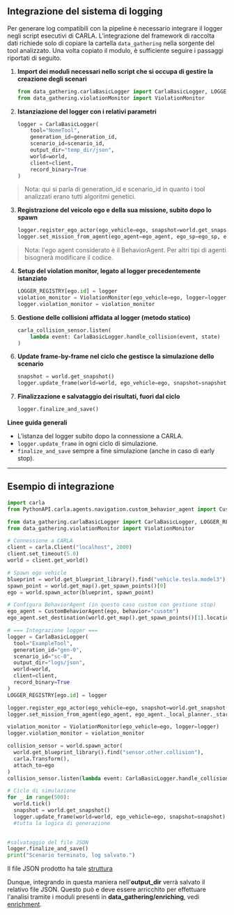 ## Integrazione del sistema di logging

Per generare log compatibili con la pipeline è necessario integrare il logger negli script esecutivi di CARLA.
L’integrazione del framework di raccolta dati richiede solo di copiare la cartella `data_gathering` nella sorgente del tool analizzato.
Una volta copiato il modulo, è sufficiente seguire i passaggi riportati di seguito.

1. **Import dei moduli necessari nello script che si occupa di gestire la creazione degli scenari**

   ```python
   from data_gathering.carlaBasicLogger import CarlaBasicLogger, LOGGER_REGISTRY
   from data_gathering.violationMonitor import ViolationMonitor
   ```

2. **Istanziazione del logger con i relativi parametri**

   ```python
   logger = CarlaBasicLogger(
       tool="NomeTool",
       generation_id=generation_id,
       scenario_id=scenario_id,
       output_dir="temp_dir/json",
       world=world,
       client=client,
       record_binary=True
   )
   ```
> Nota: qui si parla di generation_id e scenario_id in quanto i tool analizzati erano tutti algoritmi genetici.


3. **Registrazione del veicolo ego e della sua missione, subito dopo lo spawn**

   ```python
   logger.register_ego_actor(ego_vehicle=ego, snapshot=world.get_snapshot())
   logger.set_mission_from_agent(ego_agent=ego_agent, ego_sp=ego_sp, ego_dp=ego_dp)
   ```
> Nota: l'ego agent considerato è il BehaviorAgent. Per altri tipi di agenti bisognerà modificare il codice.

4. **Setup del violation monitor, legato al logger precedentemente istanziato**

   ```python
   LOGGER_REGISTRY[ego.id] = logger
   violation_monitor = ViolationMonitor(ego_vehicle=ego, logger=logger)
   logger.violation_monitor = violation_monitor
   ```

5. **Gestione delle collisioni affidata al logger (metodo statico)**

   ```python
   carla_collision_sensor.listen(
       lambda event: CarlaBasicLogger.handle_collision(event, state)
   )
   ```

6. **Update frame-by-frame nel ciclo che gestisce la simulazione dello scenario**

   ```python
   snapshot = world.get_snapshot()
   logger.update_frame(world=world, ego_vehicle=ego, snapshot=snapshot)
   ```

7. **Finalizzazione e salvataggio dei risultati, fuori dal ciclo**

   ```python
   logger.finalize_and_save()
   ```

**Linee guida generali**
* L’istanza del logger subito dopo la connessione a CARLA.
* `logger.update_frame` in ogni ciclo di simulazione.
* `finalize_and_save` sempre a fine simulazione (anche in caso di early stop).
---

## Esempio di integrazione
  ```python
import carla
from PythonAPI.carla.agents.navigation.custom_behavior_agent import CustomBehaviorAgent

from data_gathering.carlaBasicLogger import CarlaBasicLogger, LOGGER_REGISTRY
from data_gathering.violationMonitor import ViolationMonitor

# Connessione a CARLA
client = carla.Client("localhost", 2000)
client.set_timeout(5.0)
world = client.get_world()

# Spawn ego vehicle
blueprint = world.get_blueprint_library().find("vehicle.tesla.model3")
spawn_point = world.get_map().get_spawn_points()[0]
ego = world.spawn_actor(blueprint, spawn_point)

# Configura BehaviorAgent (in questo caso custom con gestione stop)
ego_agent = CustomBehaviorAgent(ego, behavior="cusotm")
ego_agent.set_destination(world.get_map().get_spawn_points()[1].location)

# === Integrazione logger ===
logger = CarlaBasicLogger(
    tool="ExampleTool",
    generation_id="gen-0",
    scenario_id="sc-0",
    output_dir="logs/json",
    world=world,
    client=client,
    record_binary=True
)
LOGGER_REGISTRY[ego.id] = logger

logger.register_ego_actor(ego_vehicle=ego, snapshot=world.get_snapshot())
logger.set_mission_from_agent(ego_agent, ego_agent._local_planner._start_waypoint, ego_agent._destination)

violation_monitor = ViolationMonitor(ego_vehicle=ego, logger=logger)
logger.violation_monitor = violation_monitor

collision_sensor = world.spawn_actor(
    world.get_blueprint_library().find("sensor.other.collision"),
    carla.Transform(),
    attach_to=ego
)
collision_sensor.listen(lambda event: CarlaBasicLogger.handle_collision(event, {}))

# Ciclo di simulazione
for _ in range(500):
    world.tick()
    snapshot = world.get_snapshot()
    logger.update_frame(world=world, ego_vehicle=ego, snapshot=snapshot)
    #tutta la logica di generazione
    

#salvataggio del file JSON
logger.finalize_and_save()
print("Scenario terminato, log salvato.")
```
Il file JSON prodotto ha tale [struttura](file_structure.md)

Dunque, integrando in questa maniera nell'**output_dir** verrà salvato il relativo file JSON.
Questo può e deve essere arricchito per effettuare l'analisi tramite i moduli presenti in **data_gathering/enriching**, vedi [enrichment](enrichment.md).
